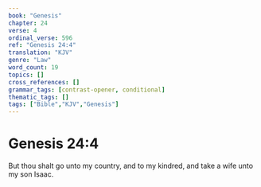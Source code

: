 ```yaml
---
book: "Genesis"
chapter: 24
verse: 4
ordinal_verse: 596
ref: "Genesis 24:4"
translation: "KJV"
genre: "Law"
word_count: 19
topics: []
cross_references: []
grammar_tags: [contrast-opener, conditional]
thematic_tags: []
tags: ["Bible","KJV","Genesis"]
---
```


# Genesis 24:4

But thou shalt go unto my country, and to my kindred, and take a wife unto my son Isaac.
